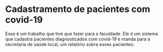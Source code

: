 # Cadastramento de pacientes com covid-19
 Esse é um trabalho que tive que fazer para a faculdade. Ele é um sistema que cadastra pacientes diagnosticados com covid-19 e manda para a secretaria de saúde local, um relatório sobre esses pacientes.

